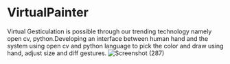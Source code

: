 # VirtualPainter
Virtual Gesticulation is possible through our trending technology namely open cv, python.Developing an interface between human hand and the system using open cv and python language to pick the color and draw using hand, adjust size and diff gestures.
![Screenshot (287)](https://user-images.githubusercontent.com/64587911/155199163-1120d258-184b-4890-8301-053e383157ae.png)
